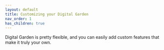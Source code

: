 ```yaml
---
layout: default
title: Customizing your Digital Garden
nav_order: 1
has_children: true
---
```


Digital Garden is pretty flexible, and you can easily add custom features that make it truly your own.
